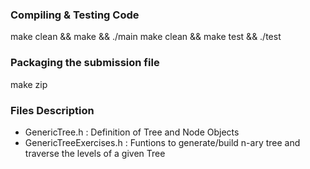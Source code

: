 ### Compiling & Testing Code
make clean && make && ./main
make clean && make test && ./test

### Packaging the submission file
make zip

### Files Description
* GenericTree.h : Definition of Tree and Node Objects
* GenericTreeExercises.h : Funtions to generate/build n-ary tree and traverse the levels of a given Tree